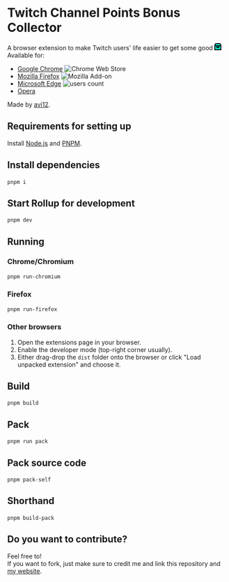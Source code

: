 # Twitch Channel Points Bonus Collector
A browser extension to make Twitch users' life easier to get some good ![Channel Points](https://github.com/avi12/twitch-cp-bonus-collector/blob/main/images/icons/Normal%20icon-16.png?raw=true)  
Available for:
* [Google Chrome](https://chrome.google.com/webstore/detail/kbbdnbaghpcjpdhbjbccadodjejlkkgg) ![Chrome Web Store](https://img.shields.io/chrome-web-store/users/kbbdnbaghpcjpdhbjbccadodjejlkkgg?color=white&label=users&style=flat-square)
* [Mozilla Firefox](https://addons.mozilla.org/en-US/firefox/addon/twitch-cp-bonus-collector) ![Mozilla Add-on](https://img.shields.io/amo/users/twitch-cp-bonus-collector?color=white&label=users&style=flat-square)
* [Microsoft Edge](https://microsoftedge.microsoft.com/addons/detail/igneodbpmkniacbglbpphcbnimpelkec) ![users count](https://img.shields.io/badge/dynamic/json?label=users&query=activeInstallCount&style=flat-square&color=white&url=https://microsoftedge.microsoft.com/addons/getproductdetailsbycrxid/igneodbpmkniacbglbpphcbnimpelkec)
* [Opera](https://addons.opera.com/en/extensions/details/twitch-channel-points-bonus-collector)

Made by [avi12](https://avi12.com).

## Requirements for setting up
Install [Node.js](https://nodejs.org) and [PNPM](https://pnpm.js.org/en/installation).

## Install dependencies
```shell
pnpm i
```

## Start Rollup for development
```shell
pnpm dev
```

## Running
### Chrome/Chromium
```shell
pnpm run-chromium
```

### Firefox
```shell
pnpm run-firefox
```

### Other browsers
1. Open the extensions page in your browser.
1. Enable the developer mode (top-right corner usually).
1. Either drag-drop the `dist` folder onto the browser or click "Load unpacked extension" and choose it.

## Build
```shell
pnpm build
```

## Pack
```shell
pnpm run pack
```

## Pack source code
```shell
pnpm pack-self
```

## Shorthand
```shell
pnpm build-pack
```
## Do you want to contribute?
Feel free to!  
If you want to fork, just make sure to credit me and link this repository and [my website](https://avi12.com).
